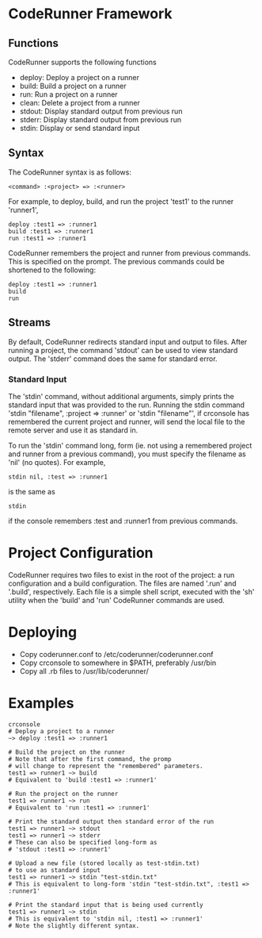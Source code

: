 # CodeRunner Framework

## Functions
CodeRunner supports the following functions

- deploy: Deploy a project on a runner
- build: Build a project on a runner
- run: Run a project on a runner
- clean: Delete a project from a runner
- stdout: Display standard output from previous run
- stderr: Display standard output from previous run
- stdin: Display or send standard input

## Syntax
The CodeRunner syntax is as follows:
~~~
<command> :<project> => :<runner>
~~~

For example, to deploy, build, and run the project 'test1' to the runner 'runner1',

~~~
deploy :test1 => :runner1
build :test1 => :runner1
run :test1 => :runner1
~~~

CodeRunner remembers the project and runner from previous commands. This
is specified on the prompt. The previous commands could be shortened to the following:

~~~
deploy :test1 => :runner1
build
run
~~~

## Streams
By default, CodeRunner redirects standard input and output to files.
After running a project, the command 'stdout' can be used to view standard output.
The 'stderr' command does the same for standard error.

### Standard Input
The 'stdin' command, without additional arguments, simply prints the 
standard input that was provided to the run. Running the stdin command 
'stdin "filename", :project => :runner' or 'stdin "filename"', if
crconsole has remembered the current project and runner, will send the 
local file 
<filename> to the remote server and use it as standard in.

To run the 'stdin' command long, form (ie. not using a remembered project
and runner from a previous command), you must specify the filename as 'nil'
(no quotes). For example,
~~~
stdin nil, :test => :runner1
~~~
is the same as
~~~
stdin
~~~
if the console remembers :test and :runner1 from previous commands.

# Project Configuration
CodeRunner requires two files to exist in the root of the project: a run configuration
and a build configuration. The files are named '.run' and '.build', respectively.
Each file is a simple shell script, executed with the 'sh' utility when
the 'build' and 'run' CodeRunner commands are used.

# Deploying
- Copy coderunner.conf to /etc/coderunner/coderunner.conf
- Copy crconsole to somewhere in $PATH, preferably /usr/bin
- Copy all .rb files to /usr/lib/coderunner/

# Examples
~~~
crconsole
# Deploy a project to a runner
~> deploy :test1 => :runner1

# Build the project on the runner
# Note that after the first command, the promp
# will change to represent the "remembered" parameters.
test1 => runner1 ~> build
# Equivalent to 'build :test1 => :runner1'

# Run the project on the runner
test1 => runner1 ~> run
# Equivalent to 'run :test1 => :runner1'

# Print the standard output then standard error of the run
test1 => runner1 ~> stdout
test1 => runner1 ~> stderr
# These can also be specified long-form as
# 'stdout :test1 => :runner1'

# Upload a new file (stored locally as test-stdin.txt) 
# to use as standard input
test1 => runner1 ~> stdin "test-stdin.txt"
# This is equivalent to long-form 'stdin "test-stdin.txt", :test1 => :runner1'

# Print the standard input that is being used currently
test1 => runner1 ~> stdin
# This is equivalent to 'stdin nil, :test1 => :runner1'
# Note the slightly different syntax.
